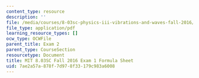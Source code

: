 ```yaml
---
content_type: resource
description: ''
file: /media/courses/8-03sc-physics-iii-vibrations-and-waves-fall-2016/7ae2a57a878f7d978f33179c983a6008_MIT8_03SCF16_Exam2_Formula.pdf
file_type: application/pdf
learning_resource_types: []
ocw_type: OCWFile
parent_title: Exam 2
parent_type: CourseSection
resourcetype: Document
title: MIT 8.03SC Fall 2016 Exam 1 Formula Sheet
uid: 7ae2a57a-878f-7d97-8f33-179c983a6008
---
```

